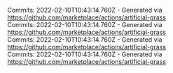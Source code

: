 Commits: 2022-02-10T10:43:14.760Z - Generated via https://github.com/marketplace/actions/artificial-grass
<br>
Commits: 2022-02-10T10:43:14.760Z - Generated via https://github.com/marketplace/actions/artificial-grass
<br>
Commits: 2022-02-10T10:43:14.760Z - Generated via https://github.com/marketplace/actions/artificial-grass
<br>
Commits: 2022-02-10T10:43:14.760Z - Generated via https://github.com/marketplace/actions/artificial-grass
<br>
